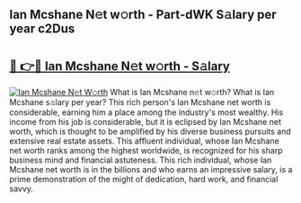 ## Ian Mcshane N𝚎t w𝚘rth - Part-dWK S𝚊lary per year c2Dus

# <h2><a href="http://gc1gnr.nevu.top/?p=Ian+Mcshane">🔗 👉🔴 Ian Mcshane N𝚎t w𝚘rth - S𝚊lary</a></h2>

[![Ian Mcshane N𝚎t W𝚘rth](https://i.imgur.com/Oavwk0R.jpeg)](http://gc1gnr.nevu.top/?p=Ian+Mcshane)
What is Ian Mcshane n𝚎t w𝚘rth? What is Ian Mcshane s𝚊lary per year?
This rich person's Ian Mcshane net worth is considerable, earning him a place among the industry's most wealthy. His income from his job is considerable, but it is eclipsed by Ian Mcshane net worth, which is thought to be amplified by his diverse business pursuits and extensive real estate assets. This affluent individual, whose Ian Mcshane net worth ranks among the highest worldwide, is recognized for his sharp business mind and financial astuteness. This rich individual, whose Ian Mcshane net worth is in the billions and who earns an impressive salary, is a prime demonstration of the might of dedication, hard work, and financial savvy.
